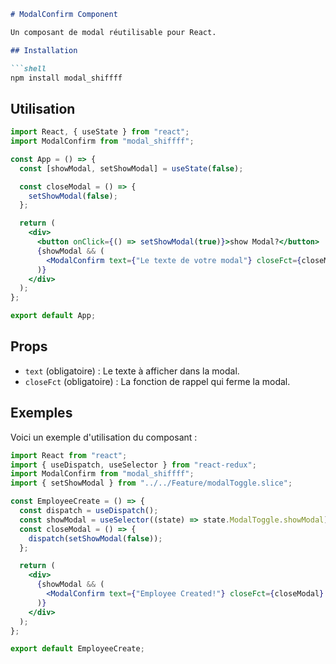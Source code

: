 ````markdown
# ModalConfirm Component

Un composant de modal réutilisable pour React.

## Installation

```shell
npm install modal_shiffff
````

## Utilisation

```jsx
import React, { useState } from "react";
import ModalConfirm from "modal_shiffff";

const App = () => {
  const [showModal, setShowModal] = useState(false);

  const closeModal = () => {
    setShowModal(false);
  };

  return (
    <div>
      <button onClick={() => setShowModal(true)}>show Modal?</button>
      {showModal && (
        <ModalConfirm text={"Le texte de votre modal"} closeFct={closeModal} />
      )}
    </div>
  );
};

export default App;
```

## Props

- `text` (obligatoire) : Le texte à afficher dans la modal.
- `closeFct` (obligatoire) : La fonction de rappel qui ferme la modal.

## Exemples

Voici un exemple d'utilisation du composant :

```jsx
import React from "react";
import { useDispatch, useSelector } from "react-redux";
import ModalConfirm from "modal_shiffff";
import { setShowModal } from "../../Feature/modalToggle.slice";

const EmployeeCreate = () => {
  const dispatch = useDispatch();
  const showModal = useSelector((state) => state.ModalToggle.showModal);
  const closeModal = () => {
    dispatch(setShowModal(false));
  };

  return (
    <div>
      {showModal && (
        <ModalConfirm text={"Employee Created!"} closeFct={closeModal} />
      )}
    </div>
  );
};

export default EmployeeCreate;
```
